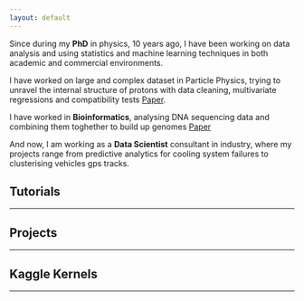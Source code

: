 ```yaml
---
layout: default
---
```


Since during my **PhD** in physics, 10 years ago, I have been working on data analysis and using statistics 
and machine learning techniques in both academic and commercial environments.

I have worked on large and complex dataset in Particle Physics, 
trying to unravel the internal structure of protons with data cleaning, multivariate regressions and compatibility tests [Paper](https://arxiv.org/pdf/1310.5070.pdf).

I have worked in **Bioinformatics**, analysing DNA sequencing data and combining them toghether to build up genomes [Paper](https://www.nature.com/articles/s41598-017-03996-z)

And now, I am working as a **Data Scientist** consultant in industry, where my projects range from predictive analytics for cooling system failures to clusterising vehicles gps tracks.

<!---
-->
## Tutorials
* * *
## Projects
* * *
## Kaggle Kernels
* * *


